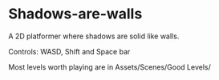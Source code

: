 # Shadows-are-walls

A 2D platformer where shadows are solid like walls.

Controls: WASD, Shift and Space bar

Most levels worth playing are in Assets/Scenes/Good Levels/

